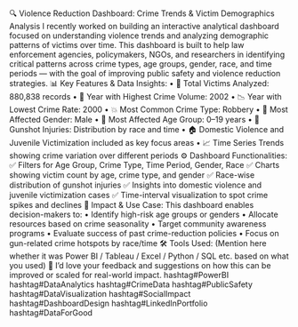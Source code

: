 🔍 Violence Reduction Dashboard: Crime Trends & Victim Demographics Analysis
I recently worked on building an interactive analytical dashboard focused on understanding violence trends and analyzing demographic patterns of victims over time.
This dashboard is built to help law enforcement agencies, policymakers, NGOs, and researchers in identifying critical patterns across crime types, age groups, gender, race, and time periods — with the goal of improving public safety and violence reduction strategies.
📊 Key Features & Data Insights:
• 📌 Total Victims Analyzed: 880,838 records
 • 📆 Year with Highest Crime Volume: 2002
 • 📉 Year with Lowest Crime Rate: 2000
 • 💥 Most Common Crime Type: Robbery
 • 🧔 Most Affected Gender: Male
 • 👶 Most Affected Age Group: 0–19 years
 • 🔫 Gunshot Injuries: Distribution by race and time
 • 🏠 Domestic Violence and Juvenile Victimization included as key focus areas
 • 📈 Time Series Trends showing crime variation over different periods
⚙️ Dashboard Functionalities:
✅ Filters for Age Group, Crime Type, Time Period, Gender, Race
 ✅ Charts showing victim count by age, crime type, and gender
 ✅ Race-wise distribution of gunshot injuries
 ✅ Insights into domestic violence and juvenile victimization cases
 ✅ Time-interval visualization to spot crime spikes and declines
🧠 Impact & Use Case:
This dashboard enables decision-makers to:
 • Identify high-risk age groups or genders
 • Allocate resources based on crime seasonality
 • Target community awareness programs
 • Evaluate success of past crime-reduction policies
 • Focus on gun-related crime hotspots by race/time
🛠️ Tools Used:
(Mention here whether it was Power BI / Tableau / Excel / Python / SQL etc. based on what you used)
🙌 I’d love your feedback and suggestions on how this can be improved or scaled for real-world impact.
hashtag#PowerBI hashtag#DataAnalytics hashtag#CrimeData hashtag#PublicSafety hashtag#DataVisualization hashtag#SocialImpact hashtag#DashboardDesign hashtag#LinkedInPortfolio hashtag#DataForGood
